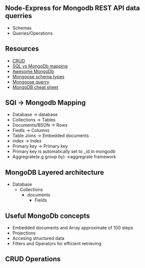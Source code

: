 ## Node-Express for Mongodb REST API data querries

- Schemas
- Queries/Operations

## Resources

- [CRUD](https://en.wikipedia.org/wiki/Create,_read,_update_and_delete)
- [SQL vs MongoDb mapping](https://docs.mongodb.com/manual/reference/sql-comparison/)
- [Awesome MongoDb](https://github.com/ramnes/awesome-mongodb)
- [Mongoose schema types](https://mongoosejs.com/docs/2.7.x/docs/schematypes.html)
- [Mongoose querry](https://mongoosejs.com/docs/queries.html)
- [MongoDB cheat sheet](https://blog.codecentric.de/files/2012/12/MongoDB-CheatSheet-v1_0.pdf)

## SQl -> Mongodb Mapping

- Database -> database
- Collections -> Tables
- Documents/BSON -> Rows
- Fiedls -> Columns
- Table Joins -> Embedded documents
- index -> Index
- Primary key -> Primary key
- Primary key is automatically set to \_id in mongodb
- Aggregrate(e.g group by) ->aggregrate framework

## MongoDB Layered architecture

- Database
  - Collections
    - documents
      - Fields

## Useful MongoDb concepts

- Embedded documents and Array approximate of 100 steps
- Projections
- Accesing structured data
- Filters and Operators for efficient retrieving

## CRUD Operations
